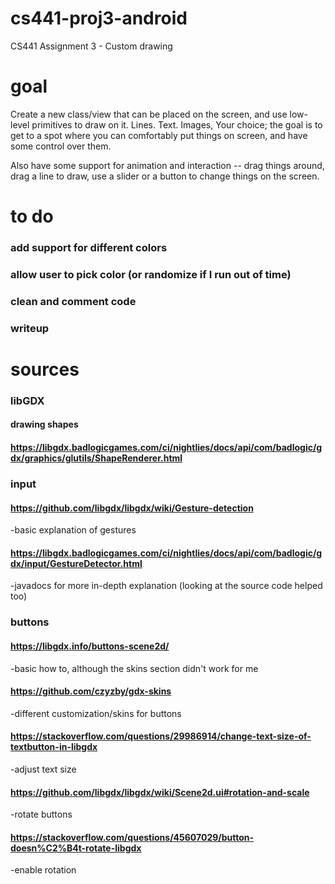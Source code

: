 # cs441-proj3-android
CS441 Assignment 3 - Custom drawing

# goal

Create a new class/view that can be placed on the screen, and use low-level primitives to draw on it.  Lines.  Text.  Images, Your choice; the goal is to get to a spot where you can comfortably put things on screen, and have some control over them.

Also have some support for animation and interaction -- drag things around, drag a line to draw, use a slider or a button to change things on the screen.

# to do

### add support for different colors
### allow user to pick color (or randomize if I run out of time)
### clean and comment code
### writeup

# sources

### libGDX
#### drawing shapes
#### https://libgdx.badlogicgames.com/ci/nightlies/docs/api/com/badlogic/gdx/graphics/glutils/ShapeRenderer.html

### input
#### https://github.com/libgdx/libgdx/wiki/Gesture-detection
-basic explanation of gestures
#### https://libgdx.badlogicgames.com/ci/nightlies/docs/api/com/badlogic/gdx/input/GestureDetector.html
-javadocs for more in-depth explanation (looking at the source code helped too)

### buttons
#### https://libgdx.info/buttons-scene2d/
-basic how to, although the skins section didn't work for me
#### https://github.com/czyzby/gdx-skins
-different customization/skins for buttons
#### https://stackoverflow.com/questions/29986914/change-text-size-of-textbutton-in-libgdx
-adjust text size
#### https://github.com/libgdx/libgdx/wiki/Scene2d.ui#rotation-and-scale
-rotate buttons
#### https://stackoverflow.com/questions/45607029/button-doesn%C2%B4t-rotate-libgdx
-enable rotation

